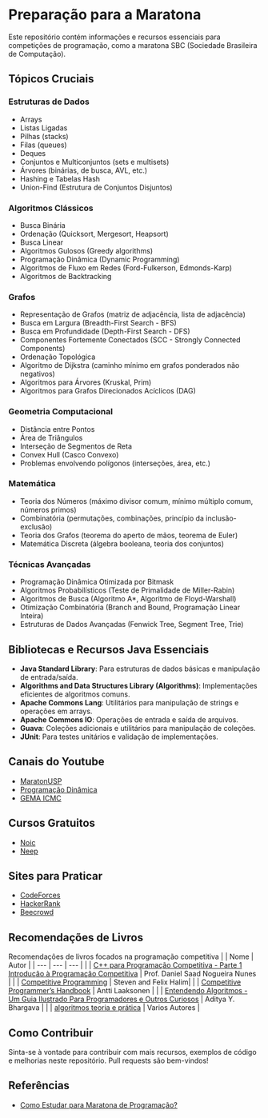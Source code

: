 # Preparação para a Maratona 

Este repositório contém informações e recursos essenciais para competições de programação, como a maratona SBC (Sociedade Brasileira de Computação).

## Tópicos Cruciais

### Estruturas de Dados

- Arrays
- Listas Ligadas
- Pilhas (stacks)
- Filas (queues)
- Deques
- Conjuntos e Multiconjuntos (sets e multisets)
- Árvores (binárias, de busca, AVL, etc.)
- Hashing e Tabelas Hash
- Union-Find (Estrutura de Conjuntos Disjuntos)

### Algoritmos Clássicos

- Busca Binária
- Ordenação (Quicksort, Mergesort, Heapsort)
- Busca Linear
- Algoritmos Gulosos (Greedy algorithms)
- Programação Dinâmica (Dynamic Programming)
- Algoritmos de Fluxo em Redes (Ford-Fulkerson, Edmonds-Karp)
- Algoritmos de Backtracking

### Grafos

- Representação de Grafos (matriz de adjacência, lista de adjacência)
- Busca em Largura (Breadth-First Search - BFS)
- Busca em Profundidade (Depth-First Search - DFS)
- Componentes Fortemente Conectados (SCC - Strongly Connected Components)
- Ordenação Topológica
- Algoritmo de Dijkstra (caminho mínimo em grafos ponderados não negativos)
- Algoritmos para Árvores (Kruskal, Prim)
- Algoritmos para Grafos Direcionados Acíclicos (DAG)

### Geometria Computacional

- Distância entre Pontos
- Área de Triângulos
- Interseção de Segmentos de Reta
- Convex Hull (Casco Convexo)
- Problemas envolvendo polígonos (interseções, área, etc.)

### Matemática

- Teoria dos Números (máximo divisor comum, mínimo múltiplo comum, números primos)
- Combinatória (permutações, combinações, princípio da inclusão-exclusão)
- Teoria dos Grafos (teorema do aperto de mãos, teorema de Euler)
- Matemática Discreta (álgebra booleana, teoria dos conjuntos)

### Técnicas Avançadas

- Programação Dinâmica Otimizada por Bitmask
- Algoritmos Probabilísticos (Teste de Primalidade de Miller-Rabin)
- Algoritmos de Busca (Algoritmo A*, Algoritmo de Floyd-Warshall)
- Otimização Combinatória (Branch and Bound, Programação Linear Inteira)
- Estruturas de Dados Avançadas (Fenwick Tree, Segment Tree, Trie)

## Bibliotecas e Recursos Java Essenciais

- **Java Standard Library**: Para estruturas de dados básicas e manipulação de entrada/saída.
- **Algorithms and Data Structures Library (Algorithms)**: Implementações eficientes de algoritmos comuns.
- **Apache Commons Lang**: Utilitários para manipulação de strings e operações em arrays.
- **Apache Commons IO**: Operações de entrada e saída de arquivos.
- **Guava**: Coleções adicionais e utilitários para manipulação de coleções.
- **JUnit**: Para testes unitários e validação de implementações.

## Canais do Youtube
- [MaratonUSP](https://www.youtube.com/@MaratonUSP/playlists)
- [Programação Dinâmica](https://youtu.be/74RrAb8jEJg?si=ZTVfyU8SQZINn1iX)
- [GEMA ICMC](https://www.youtube.com/@GEMAICMC/playlists)

## Cursos Gratuitos
- [Noic](https://noic.com.br/materiais-informatica/curso/)
- [Neep](https://neps.academy/br/courses)

## Sites para Praticar
- [CodeForces](https://codeforces.com/)
- [HackerRank](https://www.hackerrank.com/)
- [Beecrowd](https://judge.beecrowd.com/pt/login?redirect=%2Fpt)
  
## Recomendações de Livros
Recomendações de livros focados na programação competitiva
| | Nome | Autor |
| --- | --- | --- |
|  | [C++ para Programação Competitiva - Parte 1 Introdução à Programação Competitiva](https://danielsaad.com/introducao-a-programacao-competitiva/assets/aulas/c-mais-maispara-pc.pdf) | Prof. Daniel Saad Nogueira Nunes |
|  | [Competitive Programming](https://www.comp.nus.edu.sg/~stevenha/myteaching/competitive_programming/cp1.pdf) | Steven and Felix Halim|
|  | [Competitive Programmer’s Handbook](https://cses.fi/book/book.pdf) | Antti Laaksonen |
|  | [Entendendo Algoritmos - Um Guia Ilustrado Para Programadores e Outros Curiosos](https://github.com/KAYOKG/BibliotecaDev/blob/main/LivrosDev/Entendendo%20Algoritmos%20-%20Um%20Guia%20Ilustrado%20Para%20Programadores%20e%20Outros%20Curiosos%20-%20Autor%20(Aditya%20Y.%20Bhargava).pdf) | Aditya Y. Bhargava |
|  | [algoritmos teoria e prática]([https://danielsaad.com/introducao-a-programacao-competitiva/assets/aulas/c-mais-maispara-pc.pdf](https://computerscience360.wordpress.com/wp-content/uploads/2018/02/algoritmos-teoria-e-prc3a1tica-3ed-thomas-cormen.pdf)) | Varios Autores |


## Como Contribuir

Sinta-se à vontade para contribuir com mais recursos, exemplos de código e melhorias neste repositório. Pull requests são bem-vindos!

## Referências

- [Como Estudar para Maratona de Programação?](https://www.codemarathon.com.br/conteudos/introducao/como-estudar-para-maratona-de-programacao)


